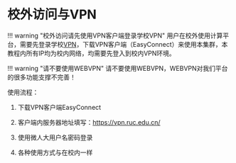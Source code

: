 # 校外访问与VPN

!!! warning "校外访问请先使用VPN客户端登录学校VPN"
    用户在校外使用计算平台，需要先登录学校[VPN](https://vpn.ruc.edu.cn/)，下载VPN客户端（EasyConnect）来使用本集群，本教程内所有IP均为校内网络，均需要先登入到校内VPN环境。

!!! warning "请不要使用WEBVPN"
    请不要使用WEBVPN，WEBVPN对我们平台的很多功能支撑不完善！

使用流程：

1. 下载VPN客户端EasyConnect

2. 客户端内服务器地址填写：https://vpn.ruc.edu.cn/

3. 使用微人大用户名密码登录

4. 各种使用方式与在校内一样
